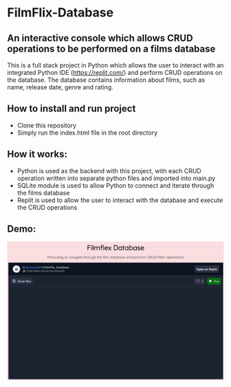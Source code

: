 # FilmFlix-Database

## An interactive console which allows CRUD operations to be performed on a films database 

This is a full stack project in Python which allows the user to interact with an integrated Python IDE (https://replit.com/) and perform CRUD operations on the database.
The database contains information about films, such as name, release date, genre and rating.

## How to install and run project

* Clone this repository
* Simply run the index.html file in the root directory

## How it works:

* Python is used as the backend with this project, with each CRUD operation written into separate python files and imported into main.py
* SQLite module is used to allow Python to connect and iterate through the films database
* Replit is used to allow the user to interact with the database and execute the CRUD operations

## Demo:


<p align="center">
  <img src="https://github.com/Harrisman05/FilmFlix-Database/blob/master/filmflix_demo.gif" />
</p>


